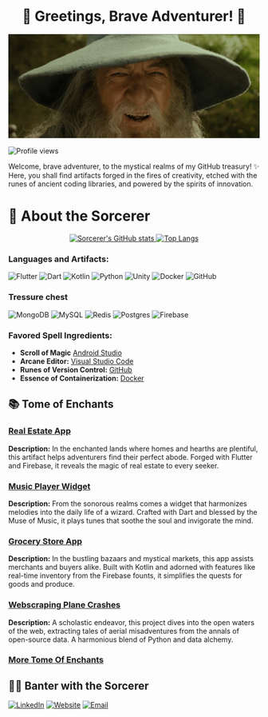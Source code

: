 <div align="center">

# 🧙 Greetings, Brave Adventurer! 🔮

![Profile Banner](/assets/gif_files/gendalf.gif)

</div>

 
![Profile views](https://visitor-badge.laobi.icu/badge?page_id=Villad-dev&left_color=black&right_color=purple&left_text=Profile%20Visitors)

Welcome, brave adventurer, to the mystical realms of my GitHub treasury! ✨ Here, you shall find artifacts forged in the fires of creativity, etched with the runes of ancient coding libraries, and powered by the spirits of innovation.

# 📜 About the Sorcerer


<div align="center">
  <a href="https://github.com/anuraghazra/github-readme-stats">
    <img src="https://github-readme-stats.vercel.app/api?username=Villad-dev&show_icons=true&theme=tokyonight" alt="Sorcerer's GitHub stats"
    width="400" height="150"/>
  </a>
  <a href="https://github.com/anuraghazra/github-readme-stats">
    <img src="https://github-readme-stats.vercel.app/api/top-langs/?username=Villad-dev&layout=compact&theme=tokyonight" alt="Top Langs" height="150"/>
  </a>
</div>


### Languages and Artifacts:
![Flutter](https://img.shields.io/badge/-Flutter-19bdfd?style=for-the-badge&logo=flutter)
![Dart](https://img.shields.io/badge/-Dart-04599c?style=for-the-badge&logo=dart)
![Kotlin](https://img.shields.io/badge/-Kotlin-f88909?style=for-the-badge&logo=kotlin)
![Python](https://img.shields.io/badge/-Python-FFD700?style=for-the-badge&logo=python)
![Unity](https://img.shields.io/badge/-Unity-35383b?style=for-the-badge&logo=unity)
![Docker](https://img.shields.io/badge/-Docker-FFFFFF?style=for-the-badge&logo=docker)
![GitHub](https://img.shields.io/badge/-GitHub-17171f?style=for-the-badge&logo=github)

### Tressure chest 
![MongoDB](https://img.shields.io/badge/-MongoDB-06232e?style=for-the-badge&logo=mongodb)
![MySQL](https://img.shields.io/badge/-MySQL-e59208?style=for-the-badge&logo=mysql)
![Redis](https://img.shields.io/badge/-Redis-a11d27?style=for-the-badge&logo=redis)
![Postgres](https://img.shields.io/badge/-Postgres-FFFFFF?style=for-the-badge&logo=postgresql)
![Firebase](https://img.shields.io/badge/-Firebase-ff9408?style=for-the-badge&logo=firebase)

### Favored Spell Ingredients:
- **Scroll of Magic** [Android Studio](https://developer.android.com/studio) 
- **Arcane Editor:** [Visual Studio Code](https://code.visualstudio.com/)
- **Runes of Version Control:** [GitHub](https://github.com)
- **Essence of Containerization:** [Docker](https://www.docker.com/)

## 📚 Tome of Enchants

### [Real Estate App](https://github.com/Villad-dev/real-estate-app)
**Description:** In the enchanted lands where homes and hearths are plentiful, this artifact helps adventurers find their perfect abode. Forged with Flutter and Firebase, it reveals the magic of real estate to every seeker.

### [Music Player Widget](https://github.com/Villad-dev/music-player-widget)
**Description:** From the sonorous realms comes a widget that harmonizes melodies into the daily life of a wizard. Crafted with Dart and blessed by the Muse of Music, it plays tunes that soothe the soul and invigorate the mind.

### [Grocery Store App](https://github.com/Villad-dev/grocery-store-app)
**Description:** In the bustling bazaars and mystical markets, this app assists merchants and buyers alike. Built with Kotlin and adorned with features like real-time inventory from the Firebase founts, it simplifies the quests for goods and produce.

### [Webscraping Plane Crashes](https://github.com/Villad-dev/webscraping-plane-crashes)
**Description:** A scholastic endeavor, this project dives into the open waters of the web, extracting tales of aerial misadventures from the annals of open-source data. A harmonious blend of Python and data alchemy.

### [More Tome Of Enchants](https://github.com/Villad-dev?tab=repositories)

## 🧙‍♂️ Banter with the Sorcerer

[![LinkedIn](https://img.shields.io/badge/-LinkedIn-0a66c2?style=for-the-badge&logo=linkedin)](https://www.linkedin.com/in/your-linkedin)
[![Website](https://img.shields.io/badge/-Website-FFFFFF?style=for-the-badge&logo=google-chrome)](https://notavailable.dev)
[![Email](https://img.shields.io/badge/-Email-FFFFFF?style=for-the-badge&logo=gmail)](mailto:vladicicre@gmail.com)
